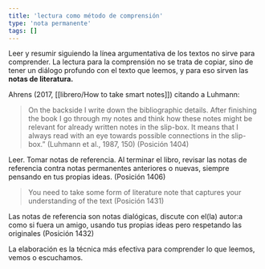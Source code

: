 ```yaml
---
title: 'lectura como método de comprensión'
type: 'nota permanente'
tags: []
---
```


Leer y resumir siguiendo la línea argumentativa de los textos no sirve para comprender. La lectura para la comprensión no se trata de copiar, sino de tener un diálogo profundo con el texto que leemos, y para eso sirven las **notas de literatura.**

Ahrens (2017, [[librero/How to take smart notes]]) citando a Luhmann:

> On the backside I write down the bibliographic details. After finishing the book I go through my notes and think how these notes might be relevant for already written notes in the slip-box. It means that I always read with an eye towards possible connections in the slip-box.” (Luhmann et al., 1987, 150) (Posición 1404)

Leer. Tomar notas de referencia. Al terminar el libro, revisar las notas de referencia contra notas permanentes anteriores o nuevas, siempre pensando en tus propias ideas. (Posición 1406)

> You need to take some form of literature note that captures your understanding of the text (Posición 1431)

Las notas de referencia son notas dialógicas, discute con el(la) autor:a como si fuera un amigo, usando tus propias ideas pero respetando las originales (Posición 1432)

La elaboración es la técnica más efectiva para comprender lo que leemos, vemos o escuchamos.
